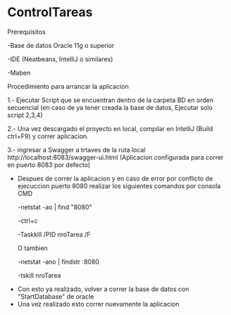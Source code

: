 # ControlTareas

Prerequisitos

-Base de datos Oracle 11g o superior

-IDE (Neatbeans, IntelliJ o similares)

-Maben

Procedimiento para arrancar la aplicacion

1.- Ejecutar Script que se encuentran dentro de la carpeta BD en orden secuencial (en caso de ya tener creada la base de datos, Ejecutar solo script 2,3,4)

2.- Una vez descargado el proyecto en local, compilar en IntelliJ (Build ctrl+F9) y correr aplicacion.

3.- ingresar a Swagger a trtaves de la ruta local http://localhost:8083/swagger-ui.html (Aplicacion configurada para correr en puerto 8083 por defecto)

* Despues de correr la aplicacion y en caso de error por conflicto de ejecuccion  puerto 8080 realizar los siguientes comandos por consola CMD 

	-netstat -ao | find "8080"
	
	-ctrl+c
	
	-Taskkill /PID  nroTarea /F
	
	O tambien
	
	-netstat -ano | findstr :8080
	
	-tskill nroTarea

- Con esto ya realizado, volver a correr la base de datos con "StartDatabase" de oracle
- Una vez realizado esto correr nuevamente la aplicacion

